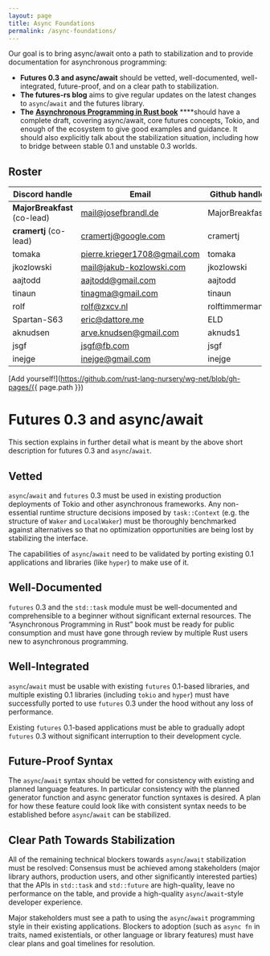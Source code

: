 ```yaml
---
layout: page
title: Async Foundations
permalink: /async-foundations/
---
```


Our goal is to bring async/await onto a path to stabilization and to provide documentation for asynchronous programming:

- **Futures 0.3 and async/await** should be vetted, well-documented, well-integrated, future-proof, and on a clear path to stabilization.
- **The futures-rs blog** aims to give regular updates on the latest changes to `async`/`await` and the futures library.
- **The** [**Asynchronous Programming in Rust book**](https://github.com/rust-lang-nursery/wg-net/blob/master/async-book/src/SUMMARY.md) ****should have a complete draft, covering async/await, core futures concepts, Tokio, and enough of the ecosystem to give good examples and guidance. It should also explicitly talk about the stabilization situation, including how to bridge between stable 0.1 and unstable 0.3 worlds.

## Roster

| **Discord handle** | **Email**                    | **Github handle** |
| ------------------ | ---------------------------- | ----------------- |
| **MajorBreakfast** (co-lead)     | mail@josefbrandl.de          | MajorBreakfast    |
| **cramertj** (co-lead)          | cramertj@google.com          | cramertj          |
| tomaka             | pierre.krieger1708@gmail.com | tomaka            |
| jkozlowski         | mail@jakub-kozlowski.com     | jkozlowski        |
| aajtodd            | aajtodd@gmail.com            | aajtodd           |
| tinaun             | tinagma@gmail.com            | tinaun            |
| rolf               | rolf@zxcv.nl                 | rolftimmermans    |
| Spartan-S63        | eric@dattore.me              | ELD               |
| aknudsen           | arve.knudsen@gmail.com       | aknuds1           |
| jsgf | jsgf@fb.com | jsgf |
| inejge | inejge@gmail.com | inejge |

[Add yourself!](https://github.com/rust-lang-nursery/wg-net/blob/gh-pages/{{ page.path }})

# Futures 0.3 and async/await

This section explains in further detail what is meant by the above short description for futures 0.3 and `async`/`await`.

## Vetted

`async`/`await` and `futures` 0.3 must be used in existing production deployments of Tokio and other asynchronous frameworks. Any non-essential runtime structure decisions imposed by `task::Context` (e.g. the structure of `Waker` and `LocalWaker`) must be thoroughly benchmarked against alternatives so that no optimization opportunities are being lost by stabilizing the interface.

The capabilities of `async`/`await` need to be validated by porting existing 0.1 applications and libraries (like `hyper`) to make use of it.

## Well-Documented

 `futures` 0.3 and the `std::task` module must be well-documented and comprehensible to a beginner without significant external resources. The “Asynchronous Programming in Rust” book must be ready for public consumption and must have gone through review by multiple Rust users new to asynchronous programming.

## Well-Integrated

`async`/`await` must be usable with existing `futures` 0.1-based libraries, and multiple existing 0.1 libraries (including `tokio` and `hyper`) must have successfully ported to use `futures` 0.3 under the hood without any loss of performance.

Existing `futures` 0.1-based applications must be able to gradually adopt `futures` 0.3 without significant interruption to their development cycle.

## Future-Proof Syntax

The `async`/`await` syntax should be vetted for consistency with existing and planned language features. In particular consistency with the planned generator function and async generator function syntaxes is desired. A plan for how these feature could look like with consistent syntax needs to be established before `async`/`await` can be stabilized.

## Clear Path Towards Stabilization

All of the remaining technical blockers towards `async`/`await` stabilization must be resolved:
Consensus must be achieved among stakeholders (major library authors, production users, and other significantly interested parties) that the APIs in `std::task` and `std::future` are high-quality, leave no performance on the table, and provide a high-quality `async`/`await`-style developer experience.

Major stakeholders must see a path to using the `async`/`await` programming style in their existing applications. Blockers to adoption (such as `async fn` in traits, named existentials, or other language or library features) must have clear plans and goal timelines for resolution.
